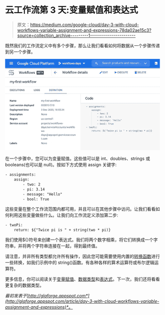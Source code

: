 # 云工作流第 3 天:变量赋值和表达式

> 原文：<https://medium.com/google-cloud/day-3-with-cloud-workflows-variable-assignment-and-expressions-78da02ae15c3?source=collection_archive---------1----------------------->

既然我们的工作流定义中有多个步骤，那么让我们看看如何将数据从一个步骤传递到另一个步骤。

![](img/b3ffd13e2374a12d94c340440ae235e4.png)

在一个步骤中，您可以为变量赋值。这些值可以是 int、doubles、strings 或 booleans(也可以是 null)。按如下方式使用 assign 关键字:

```
- assignments:
    assign:
        - two: 2
        - pi: 3.14
        - message: "Hello"
        - bool: True
```

这些变量在整个工作流范围内都可用，并且可以在其他步骤中访问。让我们看看如何利用这些变量做些什么。让我们向工作流定义添加第二步:

```
- twoPi:
    return: ${"Twice pi is " + string(two * pi)}
```

我们使用${}符号来创建一个表达式。我们将两个数字相乘，将它们转换成一个字符串，并将两个字符串连接在一起，得到最终值。

请注意，并非所有类型都允许所有操作，因此您可能需要使用内置的[转换函数](https://cloud.google.com/workflows/docs/reference/syntax?hl=en#conversion_functions)进行一些转换，如我们示例中的 string()函数。有各种各样的算术运算符或布尔逻辑运算符。

更多信息，你可以阅读关于[变量赋值](https://cloud.google.com/workflows/docs/reference/syntax?hl=en#assign-step)、[数据类型](https://cloud.google.com/workflows/docs/reference/syntax?hl=en#data_types)和[表达式](https://cloud.google.com/workflows/docs/reference/syntax?hl=en#expressions)。下一次，我们还将看看更复杂的数据类型。

*最初发表于*[*http://glaforge.appspot.com*](http://glaforge.appspot.com/article/day-3-with-cloud-workflows-variable-assignment-and-expressions)*。*
